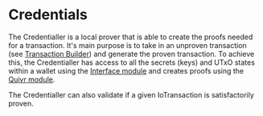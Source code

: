 # Credentials

The Credentialler is a local prover that is able to create the proofs needed for a transaction. It's main purpose is to take in an unproven transaction (see [Transaction Builder](../../NativeTransactor/NativeTransactor.md)) and generate the proven transaction. To achieve this, the Credentialler has access to all the secrets (keys) and UTxO states within a wallet using the [Interface module](#) and creates proofs using the [Quivr module](#).

The Credentialler can also validate if a given IoTransaction is satisfactorily proven.